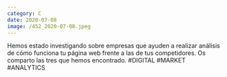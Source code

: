 ```yaml
--- 
category: C 
date: 2020-07-08 
image: /452_2020-07-08.jpeg 
--- 
```


Hemos estado investigando sobre empresas que ayuden a realizar análisis de cómo funciona tu página web frente a las de tus competidores. Os comparto las tres que hemos encontrado. #DIGITAL #MARKET #ANALYTICS
